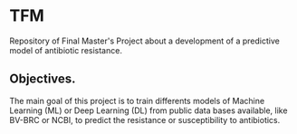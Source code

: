 # TFM
Repository of Final Master's Project about a development of a predictive model of antibiotic resistance.

## Objectives. 
The main goal of this project is to train differents models of Machine Learning (ML) or Deep Learning (DL) from public data bases available, like BV-BRC or NCBI, to predict the resistance or susceptibility to antibiotics. 
